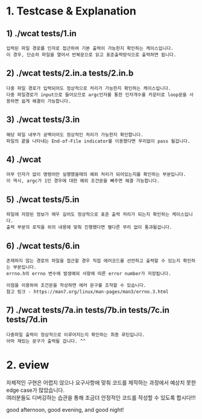 # 1. Testcase & Explanation 
  
## 1) ./wcat tests/1.in  
```
입력된 파일 경로를 인자로 접근하여 기본 출력이 가능한지 확인하는 케이스입니다.   
이 경우, 단순히 파일을 열어서 반복문으로 읽고 표준출력방식으로 출력하면 됩니다.  
```
  
## 2) ./wcat tests/2.in.a tests/2.in.b  
```
다중 파일 경로가 입력되어도 정상적으로 처리가 가능한지 확인하는 케이스입니다.  
다중 파일경로가 input으로 들어오므로 argc인자를 통한 인자개수를 카운터로 loop문을 사용하면 쉽게 해결이 가능합니다.  
```
  
## 3) ./wcat tests/3.in  
```
해당 파일 내부가 공백이어도 정상적인 처리가 가능한지 확인합니다.  
파일의 끝을 나타내는 End-of-File indicator를 이용했다면 무리없이 pass 될겁니다.  
```
  
## 4) ./wcat  
```
아무 인자가 없이 명령어만 실행했을때의 예외 처리가 되어있는지를 확인하는 부분입니다.  
이 역시, argc가 1인 경우에 대한 예외 조건문을 빼주면 해결 가능합니다.  
```
  
## 5) ./wcat tests/5.in  
```
파일에 저장된 정보가 매우 길어도 정상적으로 표준 출력 처리가 되는지 확인하는 케이스입니다.  
출력 부분의 로직을 위의 내용에 맞춰 진행했다면 별다른 무리 없이 통과될겁니다.  
```
  
## 6) ./wcat tests/6.in  
```
존재하지 않는 경로의 파일을 접근할 경우 직접 에러코드를 선언하고 출력할 수 있는지 확인하는 부분입니다.  
errno.h의 errno 변수에 발생예외 사항에 따른 error number가 저장됩니다.  
  
이점을 이용하여 조건문을 작성하면 에러 문구를 조작할 수 있습니다.  
참고 링크 - https://man7.org/linux/man-pages/man3/errno.3.html  
```
  
## 7) ./wcat tests/7a.in tests/7b.in tests/7c.in tests/7d.in  
```
다중파일 출력이 정상적으로 이루어지는지 확인하는 최종 루틴입니다.  
아마 재밌는 문구가 출력될 겁니다. ^^  
```
  
# 2. eview  
자체적인 구현은 어렵지 않으나 요구사항에 맞춰 코드를 제작하는 과정에서 예상치 못한 edge case가 많았습니다.  
여러분들도 디버깅하는 습관을 통해 조금더 안정적인 코드를 작성할 수 있도록 합시다!!!   
  
good afternoon, good evening, and good night!
